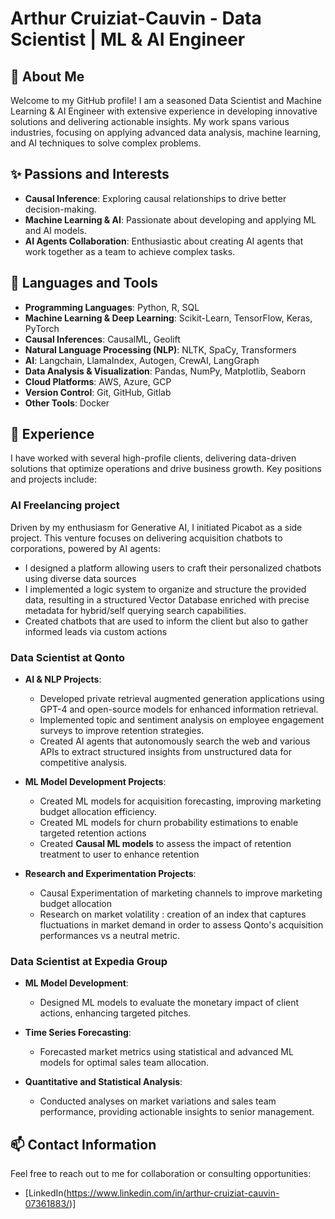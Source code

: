 # Arthur Cruiziat-Cauvin - Data Scientist | ML & AI Engineer

## 🌱 About Me

Welcome to my GitHub profile! I am a seasoned Data Scientist and Machine Learning & AI Engineer with extensive experience in developing innovative solutions and delivering actionable insights. My work spans various industries, focusing on applying advanced data analysis, machine learning, and AI techniques to solve complex problems.

## ✨ Passions and Interests
- **Causal Inference**: Exploring causal relationships to drive better decision-making.
- **Machine Learning & AI**: Passionate about developing and applying ML and AI models.
- **AI Agents Collaboration**: Enthusiastic about creating AI agents that work together as a team to achieve complex tasks.

## 🧰 Languages and Tools
- **Programming Languages**: Python, R, SQL
- **Machine Learning & Deep Learning**: Scikit-Learn, TensorFlow, Keras, PyTorch
- **Causal Inferences**: CausalML, Geolift
- **Natural Language Processing (NLP)**: NLTK, SpaCy, Transformers
- **AI**: Langchain, LlamaIndex, Autogen, CrewAI, LangGraph
- **Data Analysis & Visualization**: Pandas, NumPy, Matplotlib, Seaborn
- **Cloud Platforms**: AWS, Azure, GCP
- **Version Control**: Git, GitHub, Gitlab
- **Other Tools**: Docker

## 🔭 Experience

I have worked with several high-profile clients, delivering data-driven solutions that optimize operations and drive business growth. Key positions and projects include:

### AI Freelancing project
Driven by my enthusiasm for Generative AI, I initiated Picabot as a side project. This venture focuses on delivering acquisition chatbots to corporations, powered by AI agents:
- I designed a platform allowing users to craft their personalized chatbots using diverse data sources
- I implemented a logic system to organize and structure the provided data, resulting in a structured Vector Database enriched with precise metadata for hybrid/self querying search capabilities.
- Created chatbots that are used to inform the client but also to gather informed leads via custom actions

### Data Scientist at Qonto
- **AI & NLP Projects**:
  - Developed private retrieval augmented generation applications using GPT-4 and open-source models for enhanced information retrieval.
  - Implemented topic and sentiment analysis on employee engagement surveys to improve retention strategies.
  - Created AI agents that autonomously search the web and various APIs to extract structured insights from unstructured data for competitive analysis.

- **ML Model Development Projects**:
  - Created ML models for acquisition forecasting, improving marketing budget allocation efficiency.
  - Created ML models for churn probability estimations to enable targeted retention actions
  - Created **Causal ML models** to assess the impact of retention treatment to user to enhance retention

- **Research and Experimentation Projects**:
  - Causal Experimentation of marketing channels to improve marketing budget allocation
  - Research on market volatility : creation of an index that captures fluctuations in market demand in order to assess Qonto's acquisition performances vs a neutral metric. 

### Data Scientist at Expedia Group
- **ML Model Development**:
  - Designed ML models to evaluate the monetary impact of client actions, enhancing targeted pitches.

- **Time Series Forecasting**:
  - Forecasted market metrics using statistical and advanced ML models for optimal sales team allocation.

- **Quantitative and Statistical Analysis**:
  - Conducted analyses on market variations and sales team performance, providing actionable insights to senior management.

<!--
## Projects

### [Project A: Predictive Analytics for Sales Forecasting](https://github.com/arthurcruiziat/project-a)
- **Technologies Used**: Python, Scikit-Learn, Pandas, NumPy, Matplotlib
- **Description**: Developed and deployed a predictive model to forecast sales, resulting in a 15% increase in accuracy over previous methods.

### [Project B: NLP for Customer Feedback Analysis](https://github.com/arthurcruiziat/project-b)
- **Technologies Used**: Python, NLTK, SpaCy, Transformers
- **Description**: Built an NLP pipeline to analyze customer feedback, providing insights that helped improve customer satisfaction by 10%.

### [Project C: Deep Learning for Image Classification](https://github.com/arthurcruiziat/project-c)
- **Technologies Used**: Python, TensorFlow, Keras, OpenCV
- **Description**: Created a deep learning model for image classification with a 95% accuracy rate.

<!--
## 🔭 Featured Projects

### 1. Churn Prediction Model

- **Description:** Developed a machine learning model to predict customer churn for a telecommunications company, leveraging customer data and usage patterns.
- **Technologies:** Python, scikit-learn, XGBoost, Pandas, NumPy
- **Approach:** Performed data preprocessing, feature engineering, and model selection. Implemented an XGBoost classifier and achieved an AUC score of 0.85.

### 2. Fraud Detection System

- **Description:** Built a fraud detection system for a financial institution using anomaly detection techniques and deep learning models.
- **Technologies:** Python, TensorFlow, Keras, Pandas, NumPy
- **Approach:** Implemented an autoencoder for unsupervised anomaly detection and a deep neural network for supervised fraud classification. Achieved an F1-score of 0.92.

### 3. Causal Inference for Marketing Campaigns

- **Description:** Conducted causal inference analysis to measure the impact of marketing campaigns on customer engagement and sales using geo-lift techniques.
- **Technologies:** Python, CausalML, Econml, Pandas, NumPy
- **Approach:** Utilized causal inference methods, including double machine learning and synthetic control methods, to estimate the causal effect of marketing interventions.
-->

## 📫 Contact Information
Feel free to reach out to me for collaboration or consulting opportunities:
- [LinkedIn(https://www.linkedin.com/in/arthur-cruiziat-cauvin-07361883/)]

<!--
**Starbz/Starbz** is a ✨ _special_ ✨ repository because its `README.md` (this file) appears on your GitHub profile.

Here are some ideas to get you started:

- 🔭 I’m currently working on ...
- 🌱 I’m currently learning ...
- 👯 I’m looking to collaborate on ...
- 🤔 I’m looking for help with ...
- 💬 Ask me about ...
- 📫 How to reach me: ...
- 😄 Pronouns: ...
- ⚡ Fun fact: ...
-->
